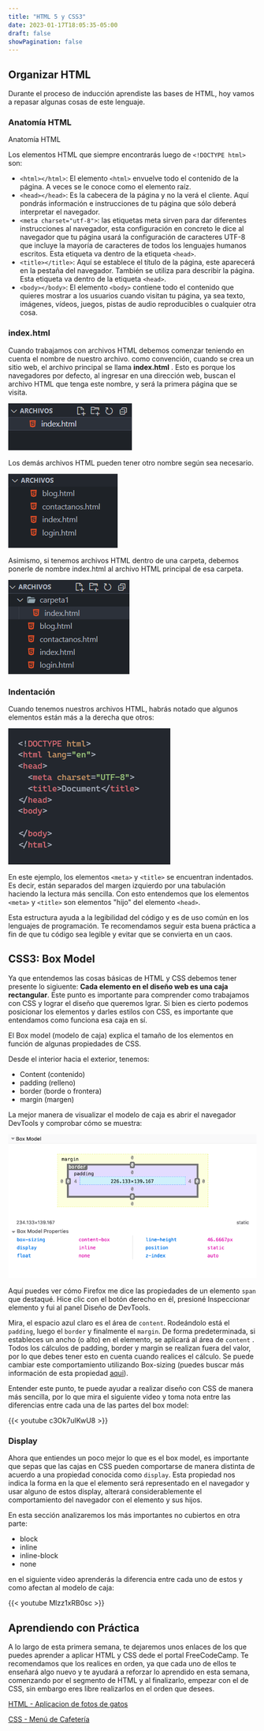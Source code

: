 ```yaml
---
title: "HTML 5 y CSS3"
date: 2023-01-17T18:05:35-05:00
draft: false
showPagination: false
---
```



## Organizar HTML

Durante el proceso de inducción aprendiste las bases de HTML, hoy vamos a repasar algunas cosas de este lenguaje.

### Anatomía HTML

Anatomía HTML

Los elementos HTML que siempre encontrarás luego de `<!DOCTYPE html>` son:

- `<html></html>`: El elemento `<html>` envuelve todo el contenido de la página. A veces se le conoce como el elemento raíz.
- `<head></head>`: Es la cabecera de la página y no la verá el cliente. Aquí pondrás información e instrucciones de tu página que sólo deberá interpretar el navegador.
- `<meta charset="utf-8">`: las etiquetas meta sirven para dar diferentes instrucciones al navegador, esta configuración en concreto le dice al navegador que tu página usará la configuración de caracteres UTF-8 que incluye la mayoría de caracteres de todos los lenguajes humanos escritos. Esta etiqueta va dentro de la etiqueta `<head>`.
- `<title></title>`: Aquí se establece el título de la página, este aparecerá en la pestaña del navegador. También se utiliza para describir la página. Esta etiqueta va dentro de la etiqueta `<head>`.
- `<body></body>`: El elemento `<body>` contiene todo el contenido que quieres mostrar a los usuarios cuando visitan tu página, ya sea texto, imágenes, vídeos, juegos, pistas de audio reproducibles o cualquier otra cosa.

### index.html

Cuando trabajamos con archivos HTML debemos comenzar teniendo en cuenta el nombre de nuestro archivo. como convención, cuando se crea un sitio web, el archivo principal se llama **index.html** . Esto es porque los navegadores por defecto, al ingresar en una dirección web, buscan el archivo HTML que tenga este nombre, y será la primera página que se visita.

![index image](index.png)

Los demás archivos HTML pueden tener otro nombre según sea necesario.

![archivos](archivos.png)

Asimismo, si tenemos archivos HTML dentro de una carpeta, debemos ponerle de nombre index.html al archivo HTML principal de esa carpeta.

![carpetas](carpeta.png)

### Indentación

Cuando tenemos nuestros archivos HTML, habrás notado que algunos elementos están más a la derecha que otros:

![indentación](indentacion.png)

En este ejemplo, los elementos `<meta>` y `<title>` se encuentran indentados. Es decir, están separados del margen izquierdo por una tabulación haciendo la lectura más sencilla. Con esto entendemos que los elementos `<meta>` y `<title>` son elementos "hijo" del elemento `<head>`.

Esta estructura ayuda a la legibilidad del código y es de uso común en los lenguajes de programación. Te recomendamos seguir esta buena práctica a fin de que tu código sea legible y evitar que se convierta en un caos.


## CSS3: Box Model

Ya que entendemos las cosas básicas de HTML y CSS debemos tener presente lo sigiuente: **Cada elemento en el diseño web es una caja rectangular**. Este punto es importante para comprender como trabajamos con CSS y lograr el diseño que queremos lgrar. Si bien es cierto podemos posicionar los elementos y darles estilos con CSS, es importante que entendamos como funciona esa caja en sí.

El Box model (modelo de caja) explica el tamaño de los elementos en función de algunas propiedades de CSS.

Desde el interior hacia el exterior, tenemos:

- Content (contenido)
- padding (relleno)
- border (borde o frontera)
- margin (margen)

La mejor manera de visualizar el modelo de caja es abrir el navegador DevTools y comprobar cómo se muestra:

![box model](boxmodel.png)

Aquí puedes ver cómo Firefox me dice las propiedades de un elemento `span` que destaqué. Hice clic con el botón derecho en él, presioné Inspeccionar elemento y fui al panel Diseño de DevTools.

Mira, el espacio azul claro es el área de `content`. Rodeándolo está el `padding`, luego el `border` y finalmente el `margin`. De forma predeterminada, si estableces un ancho (o alto) en el elemento, se aplicará al área de `content` . Todos los cálculos de padding, border y margin se realizan fuera del valor, por lo que debes tener esto en cuenta cuando realices el cálculo. Se puede cambiar este comportamiento utilizando Box-sizing (puedes buscar más información de esta propiedad [aqui](https://developer.mozilla.org/es/docs/Web/CSS/box-sizing)).

Entender este punto, te puede ayudar a realizar diseño con CSS de manera más sencilla, por lo que mira el siguiente video y toma nota entre las diferencias entre cada una de las partes del box model:

{{< youtube c3Ok7uIKwU8 >}}

### Display

Ahora que entiendes un poco mejor lo que es el box model, es importante que sepas que las cajas en CSS pueden comportarse de manera distinta de acuerdo a una propiedad conocida como `display`. Esta propiedad nos indica la forma en la que el elemento será representado en el navegador y usar alguno de estos display, alterará considerablemente el comportamiento del navegador con el elemento y sus hijos.

En esta sección analizaremos los más importantes no cubiertos en otra parte:

- block
- inline
- inline-block
- none

en el siguiente video aprenderás la diferencia entre cada uno de estos y como afectan al modelo de caja:

{{< youtube Mlzz1xRB0sc >}}


## Aprendiendo con Práctica

A lo largo de esta primera semana, te dejaremos unos enlaces de los que puedes aprender a aplicar HTML y CSS dede el portal FreeCodeCamp. Te recomendamos que los realices en orden, ya que cada uno de ellos te enseñará algo nuevo y te ayudará a reforzar lo aprendido en esta semana, comenzando por el segmento de HTML y al finalizarlo, empezar con el de CSS, sin embargo eres libre realizarlos en el orden que desees.

[HTML - Aplicacion de fotos de gatos](https://www.freecodecamp.org/espanol/learn/2022/responsive-web-design/#learn-html-by-building-a-cat-photo-app)

[CSS - Menú de Cafetería](https://www.freecodecamp.org/espanol/learn/2022/responsive-web-design/#learn-basic-css-by-building-a-cafe-menu)
